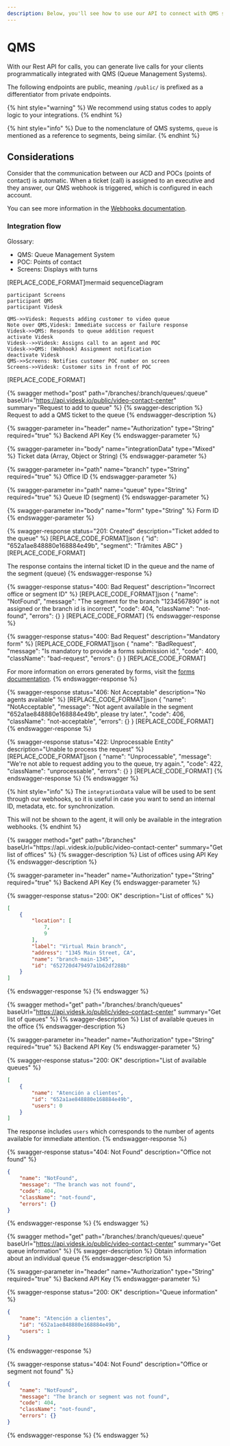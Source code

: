 ```yaml
---
description: Below, you'll see how to use our API to connect with QMS systems.
---
```


# QMS

With our Rest API for calls, you can generate live calls for your clients programmatically integrated with QMS (Queue Management Systems).

The following endpoints are public, meaning `/public/` is prefixed as a differentiator from private endpoints.

{% hint style="warning" %}
We recommend using status codes to apply logic to your integrations.
{% endhint %}

{% hint style="info" %}
Due to the nomenclature of QMS systems, `queue` is mentioned as a reference to segments, being similar.
{% endhint %}

## Considerations

Consider that the communication between our ACD and POCs (points of contact) is automatic. When a ticket (call) is assigned to an executive and they answer, our QMS webhook is triggered, which is configured in each account.

You can see more information in the [Webhooks documentation](broken-reference).

### Integration flow

Glossary:

* QMS: Queue Management System
* POC: Points of contact
* Screens: Displays with turns

[REPLACE_CODE_FORMAT]mermaid
sequenceDiagram

    participant Screens
    participant QMS
    participant Videsk

    QMS->>Videsk: Requests adding customer to video queue
    Note over QMS,Videsk: Immediate success or failure response
    Videsk->>QMS: Responds to queue addition request
    activate Videsk
    Videsk-->>Videsk: Assigns call to an agent and POC
    Videsk->>QMS: (Webhook) Assignment notification
    deactivate Videsk
    QMS->>Screens: Notifies customer POC number on screen
    Screens->>Videsk: Customer sits in front of POC

[REPLACE_CODE_FORMAT]

{% swagger method="post" path="/branches/:branch/queues/:queue" baseUrl="https://api.videsk.io/public/video-contact-center" summary="Request to add to queue" %}
{% swagger-description %}
Request to add a QMS ticket to the queue
{% endswagger-description %}

{% swagger-parameter in="header" name="Authorization" type="String" required="true" %}
Backend API Key
{% endswagger-parameter %}

{% swagger-parameter in="body" name="integrationData" type="Mixed" %}
Ticket data (Array, Object or String)
{% endswagger-parameter %}

{% swagger-parameter in="path" name="branch" type="String" required="true" %}
Office ID
{% endswagger-parameter %}

{% swagger-parameter in="path" name="queue" type="String" required="true" %}
Queue ID (segment)
{% endswagger-parameter %}

{% swagger-parameter in="body" name="form" type="String" %}
Form ID
{% endswagger-parameter %}

{% swagger-response status="201: Created" description="Ticket added to the queue" %}
[REPLACE_CODE_FORMAT]json
{
"id": "652a1ae848880e168884e49b",
"segment": "Trámites ABC"
}
[REPLACE_CODE_FORMAT]

The response contains the internal ticket ID in the queue and the name of the segment (queue)
{% endswagger-response %}

{% swagger-response status="400: Bad Request" description="Incorrect office or segment ID" %}
[REPLACE_CODE_FORMAT]json
{
"name": "NotFound",
"message": "The segment for the branch \"1234567890\" is not assigned or the branch id is incorrect",
"code": 404,
"className": "not-found",
"errors": {}
}
[REPLACE_CODE_FORMAT]
{% endswagger-response %}

{% swagger-response status="400: Bad Request" description="Mandatory form" %}
[REPLACE_CODE_FORMAT]json
{
"name": "BadRequest",
"message": "Is mandatory to provide a forms submission id.",
"code": 400,
"className": "bad-request",
"errors": {}
}
[REPLACE_CODE_FORMAT]

For more information on errors generated by forms, visit the [forms documentation](formularios.md).
{% endswagger-response %}

{% swagger-response status="406: Not Acceptable" description="No agents available" %}
[REPLACE_CODE_FORMAT]json
{
"name": "NotAcceptable",
"message": "Not agent available in the segment \"652a1ae848880e168884e49b\", please try later.",
"code": 406,
"className": "not-acceptable",
"errors": {}
}
[REPLACE_CODE_FORMAT]
{% endswagger-response %}

{% swagger-response status="422: Unprocessable Entity" description="Unable to process the request" %}
[REPLACE_CODE_FORMAT]json
{
"name": "Unprocessable",
"message": "We're not able to request adding you to the queue, try again.",
"code": 422,
"className": "unprocessable",
"errors": {}
}
[REPLACE_CODE_FORMAT]
{% endswagger-response %}
{% endswagger %}

{% hint style="info" %}
The `integrationData` value will be used to be sent through our webhooks, so it is useful in case you want to send an internal ID, metadata, etc. for synchronization.



This will not be shown to the agent, it will only be available in the integration webhooks.
{% endhint %}

{% swagger method="get" path="/branches" baseUrl="https://api..videsk.io/public/video-contact-center" summary="Get list of offices" %}
{% swagger-description %}
List of offices using API Key
{% endswagger-description %}

{% swagger-parameter in="header" name="Authorization" type="String" required="true" %}
Backend API Key
{% endswagger-parameter %}

{% swagger-response status="200: OK" description="List of offices" %}
```json
[
    {
        "location": [
            7,
            9
        ],
        "label": "Virtual Main branch",
        "address": "1345 Main Street, CA",
        "name": "branch-main-1345",
        "id": "652720d479497a1b62df288b"
    }
]
```
{% endswagger-response %}
{% endswagger %}

{% swagger method="get" path="/branches/:branch/queues" baseUrl="https://api.videsk.io/public/video-contact-center" summary="Get list of queues" %}
{% swagger-description %}
List of available queues in the office
{% endswagger-description %}

{% swagger-parameter in="header" name="Authorization" type="String" required="true" %}
Backend API Key
{% endswagger-parameter %}

{% swagger-response status="200: OK" description="List of available queues" %}
```json
[
    {
        "name": "Atención a clientes",
        "id": "652a1ae848880e168884e49b",
        "users": 0
    }
]
```

The response includes `users` which corresponds to the number of agents available for immediate attention.
{% endswagger-response %}

{% swagger-response status="404: Not Found" description="Office not found" %}
```json
{
    "name": "NotFound",
    "message": "The branch was not found",
    "code": 404,
    "className": "not-found",
    "errors": {}
}
```
{% endswagger-response %}
{% endswagger %}

{% swagger method="get" path="/branches/:branch/queues/:queue" baseUrl="https://api.videsk.io/public/video-contact-center" summary="Get queue information" %}
{% swagger-description %}
Obtain information about an individual queue
{% endswagger-description %}

{% swagger-parameter in="header" name="Authorization" type="String" required="true" %}
Backend API Key
{% endswagger-parameter %}

{% swagger-response status="200: OK" description="Queue information" %}
```json
{
    "name": "Atención a clientes",
    "id": "652a1ae848880e168884e49b",
    "users": 1
}
```
{% endswagger-response %}

{% swagger-response status="404: Not Found" description="Office or segment not found" %}
```json
{
    "name": "NotFound",
    "message": "The branch or segment was not found",
    "code": 404,
    "className": "not-found",
    "errors": {}
}
```
{% endswagger-response %}
{% endswagger %}

